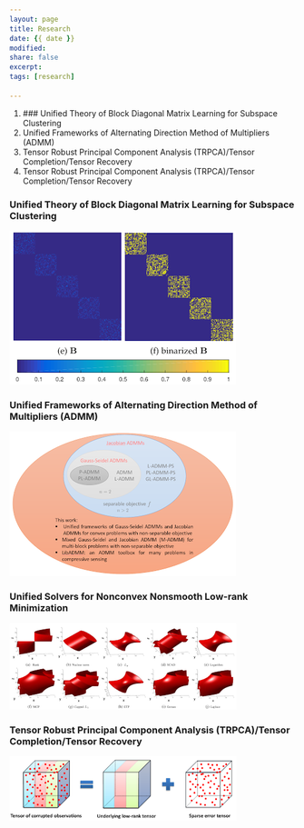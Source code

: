 ```yaml
---
layout: page
title: Research
date: {{ date }}
modified:
share: false
excerpt:
tags: [research]

---
```


<ol>
  <li>### Unified Theory of Block Diagonal Matrix Learning for Subspace Clustering</li>
  
  <li>Unified Frameworks of Alternating Direction Method of Multipliers (ADMM)</li>
  
  <li>Tensor Robust Principal Component Analysis (TRPCA)/Tensor Completion/Tensor Recovery</li>
  
  <li>Tensor Robust Principal Component Analysis (TRPCA)/Tensor Completion/Tensor Recovery</li>

</ol>


### Unified Theory of Block Diagonal Matrix Learning for Subspace Clustering

<img src="./images/fig_blockdiagonal.png">

###  Unified Frameworks of Alternating Direction Method of Multipliers (ADMM)

<img src="./images/fig_ADMM.png">

### Unified Solvers for Nonconvex Nonsmooth Low-rank Minimization

<img src="./images/fig_nonconvexrank.png">

### Tensor Robust Principal Component Analysis (TRPCA)/Tensor Completion/Tensor Recovery

<img src="./images/fig_trpca.png">
